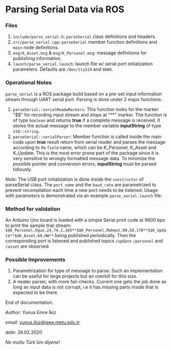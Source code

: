 # Parsing Serial Data via ROS
### Files 
1. `include/parse_serial.h`: `parseSerial` class definitions and headers.
2. `src/parse_serial.cpp`: `parseSerial` member function definitions and `main` node definitions.
3. `msg/K_Asset.msg` & `msg/K_Personel.msg`: message definitions for publishing information.
4. `launch/parse_serial.launch`: launch file w/ serial port initialization parameters. Defaults are `/dev/ttyS19` and `9600`.

### Operational Notes
`parse_serial` is a ROS package build based on a pre-set input information stream through UART serial port. Parsing is done under 2 major functions.
1. `parseSerial::serialReadwMarkers`: This function looks for the marker "$$" for recording input stream and stops at "\**" marker. The function is of type `boolean` and returns **true** if a complete message is received. It stores the actual message to the member variable **inputString** of type `std::string`.
2. `parseSerial::serialParser`: Member function is called inside the main code upon **true** result return from serial reader and parses the message according to its `field` name, which can be K_Personel, K_Asset and K_Update. This is the most error prone part of the package since it is very sensitive to wrongly formatted message data. To minimize the possible pointer and conversion errors, **inputString** must be parsed tidiously.

*Note:* The USB port initialization is done inside the `constructor` of parseSerial class. The `port_name` and the `baud_rate` are parametrized to prevent recompilation each time a new port needs to be listened. Usage with parameters is demonstrated via an example `parse_serial.launch` file.

### Method for validation
An Arduino Uno board is loaded with a simple Serial print code at 9600 bps to print the sample trial stream:
    `$$K_Personel,Oguz,24,74.1,165**$$K_Personel,Mahmut,99,50,170**$$K_Update**$$K_Asset,69,HW**`
being published periodically. Then the corresponding port is listened and published topics `/update` `/personel` and `/asset` are observed. 

### Possible Improvements
1. Parametrization for type of message to parse. Such an implementation can be useful for large projects but an overkill for this size.
2. A neater parser, with more fail-checks. Current one gets the job done as long as input data is not corrupt, i.e it has missing parts inside that is expected to be there.

End of documentation.

*Author*: Yunus Emre İkiz

*email*: yunus.ikiz@ieee.metu.edu.tr

*date*: 26.02.2020 

*Ne mutlu Türk'üm diyene!*